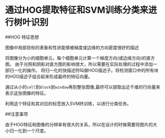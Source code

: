 # 通过HOG提取特征和SVM训练分类来进行树叶识别

##HOG 特征思想

图像中局部目标的表象和性状能够被梯度或边缘的方向密度很好的描述

将图像分为小的细胞单元，每个细胞单元计算一个梯度方向(或边缘方向)的直方图。
由于光照和阴影对直方图的影响很大，所以需要在实际处理的过程中添加一部归一化的操作。
将归一化的快描述符叫做HOG描述子。将检测窗口中的所有块的HOG描述子组合起来形成最终的特征向量。

通过从小的`cell`到`block`到`window`再到整张图像,最终可以提取出近千维的行向量来表示这张图像的特征。

利用这个特征和其对应的标签放入SVM终训练，以进行分类任务。


##注意事项

由于HOG特征和图像的分辨率有很大的关系，所以在设计的时候需要将图片的大小归一化到一个尺度。
